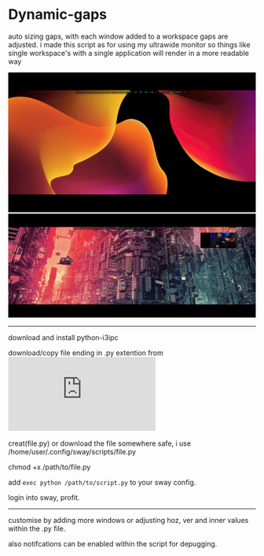 # Dynamic-gaps
auto sizing gaps, with each window added to a workspace gaps are adjusted. i made this script as for using my ultrawide monitor so things like single  workspace's with a single application will render in a more readable way

![hippo](https://github.com/squid-slime/Dynamic-gaps/blob/main/ezgif-5-94de7735f5.gif)
![hippo](https://github.com/squid-slime/Dynamic-gaps/blob/main/2024-03-28%2018-08-46.gif)

--------------------------------------------------------------------------
download and install python-i3ipc

download/copy file ending in .py extention from ![here](https://github.com/squid-slime/Dynamic-gaps/blob/main/dynamic_gaps.py)

creat(file.py) or download the file somewhere safe, i use /home/user/.config/sway/scripts/file.py

chmod +x /path/to/file.py

add `exec python /path/to/script.py` to your sway config.

login into sway, profit.

--------------------------------------------------------------------------
customise by adding more windows or adjusting hoz, ver and inner values within the .py file.

also notifcations can be enabled within the script for depugging.

